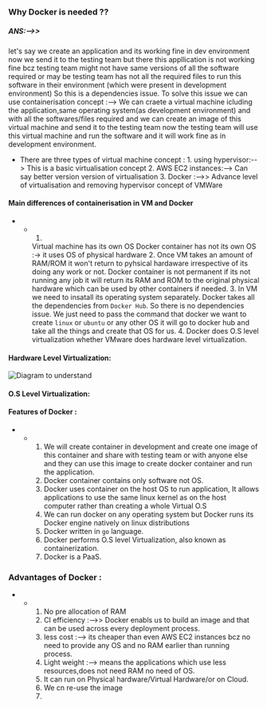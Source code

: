 ### Why Docker is needed ??
##### ANS:-->>
let's say we create an application and its working fine in dev environment now we send it to the testing team but there this appllication is not working fine bcz testing team might not have same versions of all the software required or may be testing team has not all the required files to run this software in their environment (which were present in development environment)
So this is a dependencies issue.
To solve this issue we can use containerisation concept :--> We can craete a virtual machine icluding the application,same operating system(as development environment) and with all the softwares/files required and we can create an image of this virtual machine and send it to the testing team now the testing team will use this virtual machine and run the software and it will work fine as in development environment.
* There are three types of virtual machine concept :
      1. using hypervisor:--> This is a basic virtualisation concept
      2. AWS EC2 instances:--> Can say better version version of virtualisation
      3. Docker :-->> Advance level of virtualisation and removing hypervisor concept of VMWare
#### Main differences of containerisation in VM and Docker
* *  1. 
      Virtual machine has its own OS
      Docker container has not its own OS :-> it uses OS of physical hardware
     2. 
       Once VM takes an amount of RAM/ROM it won't return to pyhsical hardaware irrespective of its doing any work or not.
       Docker container is not permanent if its not running any job it will return its RAM and ROM to the original physical hardware which can be used by other containers if needed.
     3. 
       In VM we need to insatall its operating system separately.
       Docker takes all the dependencies from `Docker Hub`. So there is no dependencies issue. We just need to pass the command that docker we want to create `linux` or `ubuntu` or any other OS it will go to docker hub and take all the things and create that OS for us.
     4. 
       Docker does O.S level virtualization whether VMware does hardware level virtualization.  

#### Hardware Level Virtualization:

![Diagram to understand ](Vrtualization.drawio.svg)





#### O.S Level Virtualization:


#### Features of Docker :
* *   
     1. We will create container in development and create one image of this container and share with   testing team or with anyone else and they can use this image to create docker container and run the application.
     2. Docker container contains only software not OS.
     3. Docker uses container on the host OS to run application, It allows applications to use the same linux kernel as on the host computer rather than creating a whole Virtual O.S
     4. We can run docker on any operating system but Docker runs its Docker engine natively on linux distributions
     5. Docker written in `go` language.
     6. Docker performs O.S level Virtualization, also known as containerization.
     7. Docker is a PaaS. 
### Advantages of Docker :
* * 
    1. No pre allocation of RAM
    2. CI efficiency :-->> Docker enabls us to build an image and that can be used across every deployment process.
    3. less cost :--> its cheaper than even AWS EC2 instances bcz no need to provide any OS and no RAM earlier than running process.
    4. Light weight :--> means the applications which use less resources,does not need RAM no need of OS. 
    5. It can run on Physical hardware/Virtual Hardware/or on Cloud.
    6. We cn re-use the image
    7. 


                                          
